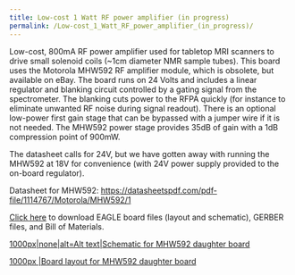 ```yaml
---
title: Low-cost 1 Watt RF power amplifier (in progress)
permalink: /Low-cost_1_Watt_RF_power_amplifier_(in_progress)/
---
```


Low-cost, 800mA RF power amplifier used for tabletop MRI scanners to
drive small solenoid coils (~1cm diameter NMR sample tubes). This board
uses the Motorola MHW592 RF amplifier module, which is obsolete, but
available on eBay. The board runs on 24 Volts and includes a linear
regulator and blanking circuit controlled by a gating signal from the
spectrometer. The blanking cuts power to the RFPA quickly (for instance
to eliminate unwanted RF noise during signal readout). There is an
optional low-power first gain stage that can be bypassed with a jumper
wire if it is not needed. The MHW592 power stage provides 35dB of gain
with a 1dB compression point of 900mW.

The datasheet calls for 24V, but we have gotten away with running the
MHW592 at 18V for convenience (with 24V power supply provided to the
on-board regulator).

Datasheet for MHW592:
<https://datasheetspdf.com/pdf-file/1114767/Motorola/MHW592/1>

[Click
here](../files/../files/Tabletop_RFPA_motorola.zip)
to download EAGLE board files (layout and schematic), GERBER files, and
Bill of Materials.

<a href="/file:Schematic_rfpa.png" class="wikilink"
title="1000px|none|alt=Alt text|Schematic for MHW592 daughter board">1000px|none|alt=Alt
text|Schematic for MHW592 daughter board</a>

<a href="/file:Layout_rfpa.png" class="wikilink"
title="1000px |Board layout for MHW592 daughter board">1000px |Board
layout for MHW592 daughter board</a>